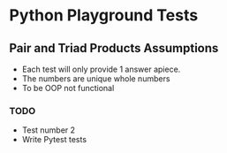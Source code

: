 # Python Playground Tests

## Pair and Triad Products Assumptions
- Each test will only provide 1 answer apiece.
- The numbers are unique whole numbers
- To be OOP not functional

### TODO
- Test number 2 
- Write Pytest tests
